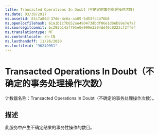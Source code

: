```yaml
---
title: Transacted Operations In Doubt（不确定的事务处理操作次数）
ms.date: 03/30/2017
ms.assetid: 83c7a86d-37de-4c6a-aa09-5d53fc4476b6
ms.openlocfilehash: 61a1b1c7b652ae490473dbdf06e1d8eb89a7e7a7
ms.sourcegitcommit: bc293b14af795e0e999e3304dd40c0222cf2ffe4
ms.translationtype: MT
ms.contentlocale: zh-CN
ms.lasthandoff: 11/26/2020
ms.locfileid: "96249951"
---
```

# <a name="transacted-operations-in-doubt"></a>Transacted Operations In Doubt（不确定的事务处理操作次数）

计数器名称：Transacted Operations In Doubt（不确定的事务处理操作次数）。  
  
## <a name="description"></a>描述  

 此服务中产生不确定结果的事务性操作的数目。
